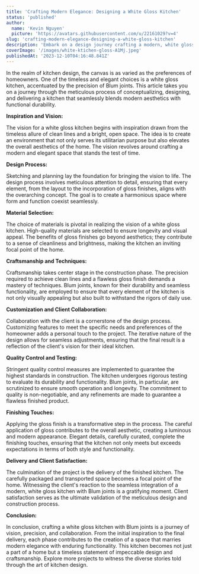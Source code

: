 ```yaml
---
title: 'Crafting Modern Elegance: Designing a White Gloss Kitchen'
status: 'published'
author:
  name: 'Kevin Nguyen'
  picture: 'https://avatars.githubusercontent.com/u/22161029?v=4'
slug: 'crafting-modern-elegance-designing-a-white-gloss-kitchen'
description: 'Embark on a design journey crafting a modern, white gloss kitchen with Blum joints—where vision meets precision. Elevate your space with enduring elegance and seamless functionality, a timeless masterpiece in kitchen design.'
coverImage: '/images/white-ktichen-gloss-A1Mj.jpeg'
publishedAt: '2023-12-10T04:16:48.841Z'
---
```


In the realm of kitchen design, the canvas is as varied as the preferences of homeowners. One of the timeless and elegant choices is a white gloss kitchen, accentuated by the precision of Blum joints. This article takes you on a journey through the meticulous process of conceptualizing, designing, and delivering a kitchen that seamlessly blends modern aesthetics with functional durability.

**Inspiration and Vision:**

The vision for a white gloss kitchen begins with inspiration drawn from the timeless allure of clean lines and a bright, open space. The idea is to create an environment that not only serves its utilitarian purpose but also elevates the overall aesthetics of the home. The vision revolves around crafting a modern and elegant space that stands the test of time.

**Design Process:**

Sketching and planning lay the foundation for bringing the vision to life. The design process involves meticulous attention to detail, ensuring that every element, from the layout to the incorporation of gloss finishes, aligns with the overarching concept. The goal is to create a harmonious space where form and function coexist seamlessly.

**Material Selection:**

The choice of materials is pivotal in realizing the vision of a white gloss kitchen. High-quality materials are selected to ensure longevity and visual appeal. The benefits of gloss finishes go beyond aesthetics; they contribute to a sense of cleanliness and brightness, making the kitchen an inviting focal point of the home.

**Craftsmanship and Techniques:**

Craftsmanship takes center stage in the construction phase. The precision required to achieve clean lines and a flawless gloss finish demands a mastery of techniques. Blum joints, known for their durability and seamless functionality, are employed to ensure that every element of the kitchen is not only visually appealing but also built to withstand the rigors of daily use.

**Customization and Client Collaboration:**

Collaboration with the client is a cornerstone of the design process. Customizing features to meet the specific needs and preferences of the homeowner adds a personal touch to the project. The iterative nature of the design allows for seamless adjustments, ensuring that the final result is a reflection of the client's vision for their ideal kitchen.

**Quality Control and Testing:**

Stringent quality control measures are implemented to guarantee the highest standards in construction. The kitchen undergoes rigorous testing to evaluate its durability and functionality. Blum joints, in particular, are scrutinized to ensure smooth operation and longevity. The commitment to quality is non-negotiable, and any refinements are made to guarantee a flawless finished product.

**Finishing Touches:**

Applying the gloss finish is a transformative step in the process. The careful application of gloss contributes to the overall aesthetic, creating a luminous and modern appearance. Elegant details, carefully curated, complete the finishing touches, ensuring that the kitchen not only meets but exceeds expectations in terms of both style and functionality.

**Delivery and Client Satisfaction:**

The culmination of the project is the delivery of the finished kitchen. The carefully packaged and transported space becomes a focal point of the home. Witnessing the client's reaction to the seamless integration of a modern, white gloss kitchen with Blum joints is a gratifying moment. Client satisfaction serves as the ultimate validation of the meticulous design and construction process.

**Conclusion:**

In conclusion, crafting a white gloss kitchen with Blum joints is a journey of vision, precision, and collaboration. From the initial inspiration to the final delivery, each phase contributes to the creation of a space that marries modern elegance with enduring functionality. This kitchen becomes not just a part of a home but a timeless statement of impeccable design and craftsmanship. Explore more projects to witness the diverse stories told through the art of kitchen design.